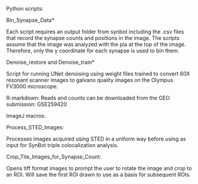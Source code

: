 Python scripts:

Bin_Synapse_Data*

Each script requires an output folder from synbot including the .csv files that record the synapse counts and positions in the image. 
The scripts assume that the image was analyzed with the pia at the top of the image. Therefore, only the y coordinate for each synapse is used to bin them.

Denoise_restore and Denoise_train*

Script for running UNet denoising using weight files trained to convert 60X resonant scanner images to galvano quality images on the Olympus FV3000 microscope.

R-markdown:
Reads and counts can be downloaded from the GEO submission: GSE259420

ImageJ macros:

Process_STED_Images:

Processes images acquired using STED in a uniform way before using as input for SynBot triple colocalization analysis.

Crop_Tile_Images_for_Synapse_Count:

Opens tiff format images to prompt the user to rotate the image and crop to an ROI. Will save the first ROI drawn to use as a basis for subsequent ROIs. 
